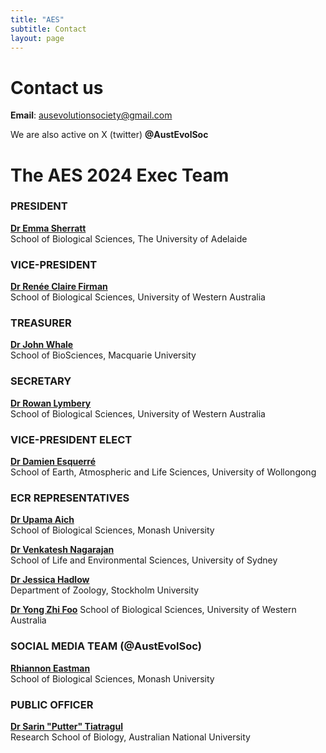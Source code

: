 ```yaml
---
title: "AES"
subtitle: Contact
layout: page
---
```


# Contact us

**Email**: ausevolutionsociety@gmail.com

We are also active on X (twitter) **@AustEvolSoc**

# The AES 2024 Exec Team

  

### PRESIDENT
[**Dr Emma Sherratt**](emma.sherratt[at]adalaide.edu.au)  
School of Biological Sciences, The University of Adelaide  

### VICE-PRESIDENT
[**Dr Renée Claire Firman**](renee.firman[at]uwa.edu.au)  
School of Biological Sciences, University of Western Australia  

### TREASURER
[**Dr John Whale**](john.whale[at]mq.edu.au)  
School of BioSciences, Macquarie University  

### SECRETARY

[**Dr Rowan Lymbery**](rowan.lymbery[at]uwa.edu.au)  
School of Biological Sciences, University of Western Australia  

### VICE-PRESIDENT ELECT

[**Dr Damien Esquerré**](desquerre[at]uow.edu.au)  
School of Earth, Atmospheric and Life Sciences, University of Wollongong  

### ECR REPRESENTATIVES

[**Dr Upama Aich**](upama.aich[at]monash.edu)  
School of Biological Sciences, Monash University  

[**Dr Venkatesh Nagarajan**](venkatesh.nagarajan[at]sydney.edu.au)  
School of Life and Environmental Sciences, University of Sydney  

[**Dr Jessica Hadlow**](jessica.hadlow[at]research.uwa.edu.au)  
Department of Zoology, Stockholm University  

[**Dr Yong Zhi Foo**](yong.foo[at]uwa.edu.au)
School of Biological Sciences, University of Western Australia  

### SOCIAL MEDIA TEAM (@AustEvolSoc) 

[**Rhiannon Eastman**](rhiannon.eastment[at]monash.edu)  
School of Biological Sciences, Monash University  


### PUBLIC OFFICER

[**Dr Sarin "Putter" Tiatragul**](sarin.tiatragul[at]anu.edu.au)  
Research School of Biology, Australian National University  